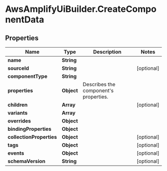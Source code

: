 # AwsAmplifyUiBuilder.CreateComponentData

## Properties

Name | Type | Description | Notes
------------ | ------------- | ------------- | -------------
**name** | **String** |  | 
**sourceId** | **String** |  | [optional] 
**componentType** | **String** |  | 
**properties** | **Object** | Describes the component&#39;s properties. | 
**children** | **Array** |  | [optional] 
**variants** | **Array** |  | 
**overrides** | **Object** |  | 
**bindingProperties** | **Object** |  | 
**collectionProperties** | **Object** |  | [optional] 
**tags** | **Object** |  | [optional] 
**events** | **Object** |  | [optional] 
**schemaVersion** | **String** |  | [optional] 


